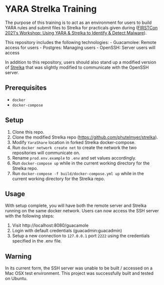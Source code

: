 

# YARA Strelka Training

The purpose of this training is to act as an environment for users to build YARA rules and submit files to Strelka for practicals given during ([FIRSTCon 2021's Workshop: Using YARA & Strelka to Identify & Detect Malware](https://events.first.org/session_catalog/#/attendee/80DBEEC9-CA26-4408-BB12-A7E2E964DB04/catalog)).

This repository includes the following technologies:
    - Guacamolee: Remote access for users
    - Postgres: Managing users
    - OpenSSH: Server users will access

In addition to this repository, users should also stand up a modified version of [Strelka](https://github.com/phutelmyer/strelka) that was slightly modified to communicate with the OpenSSH server.

## Prerequisites

 - `docker  `
 - `docker-compose`

## Setup
1. Clone this repo.
2. Clone the modified Strelka repo (https://github.com/phutelmyer/strelka).
3. Modify `YaraShare` location in forked Strelka docker-compose.
4. Run `docker network create net` to create the network the two repositories will communicate on.
5. Rename `prod.env.example` to `.env` and set values accordingly.
6. Run `docker-compose up` while in the current working directory for the Strelka repo.
7. Run `docker-compose -f build/docker-compose.yml up` while in the current working directory for the Strelka repo.

## Usage
With setup complete, you will have both the remote server and Strelka running on the same docker network. Users can now access the SSH server with the following steps:
1. Visit http://localhost:8080/guacamole
2. Login with default credentials (guacadmin:guacadmin)
3. Setup a new connection to `127.0.0.1` port `2222` using the credentials specified in the .env file.

## Warning
In its current form, the SSH server was unable to be built / accessed on a Mac OSX test environment. This project was successfully built and tested on Ubuntu.

